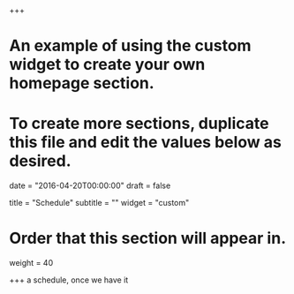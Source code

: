 +++
# An example of using the custom widget to create your own homepage section.
# To create more sections, duplicate this file and edit the values below as desired.

date = "2016-04-20T00:00:00"
draft = false

title = "Schedule"
subtitle = ""
widget = "custom"

# Order that this section will appear in.
weight = 40

+++
a schedule, once we have it
